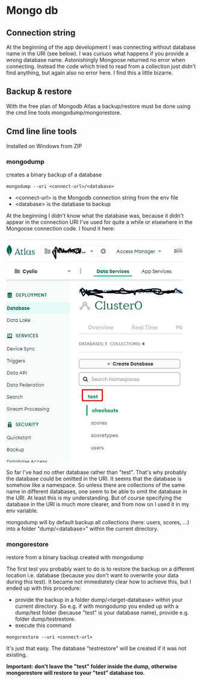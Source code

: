# Mongo db

## Connection string

At the beginning of the app development I was connecting without database name in the URI (see below). I was curiuos what happens if you provide a wrong database name. Astonishingly Mongoose returned no error when connecting. Instead the code which tried to read from a collection just didn't find anything, but again also no error here. I find this a little bizarre.

## Backup & restore

With the free plan of Mongodb Atlas a backup/restore must be done using the cmd line tools mongodump/mongorestore.

## Cmd line line tools

Installed on Windows from ZIP

### mongodump

creates a binary backup of a database

```
mongodump --uri <connect-url>/<database>
```

- \<connect-url\> is the Mongodb connection string from the env file
- \<database\> is the database to backup

At the beginning I didn't know what the database was, because it didn't appear in the connection URI I've used for quite a while or elsewhere in the Mongoose connection code. I found it here:

![Where to find the database](./mongodb-database.jpg)

So far I've had no other database rather than "test". That's why probably the database could be omitted in the URI. It seems that the database is somehow like a namespace. So unless there are collections of the same name in different databases, one seem to be able to omit the database in the URI. At least this is my understanding. But of course specifying the database in the URI is much more clearer, and from now on I used it in my env variable.

mongodump will by default backup all collections (here: users, scores, ...) into a folder "dump/\<database\>" within the current directory.

### mongorestore

restore from a binary backup created with mongodump

The first test you probably want to do is to restore the backup on a different location i.e. database (because you don't want to overwrite your data during this test). It became not immediately clear how to achieve this, but I ended up with this procedure:

- provide the backup in a folder dump/\<target-database\> within your current directory. So e.g. if with mongodump you ended up with a dump/test folder (because "test" is your database name), provide e.g. folder dump/testrestore.
- execute this command

```
mongorestore --uri <connect-url>
```

It's just that easy. The database "testrestore" will be created if it was not existing.

**Important: don't leave the "test" folder inside the dump, otherwise mongorestore will restore to your "test" database too.**
